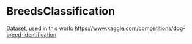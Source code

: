 # BreedsClassification

Dataset, used in this work:
https://www.kaggle.com/competitions/dog-breed-identification